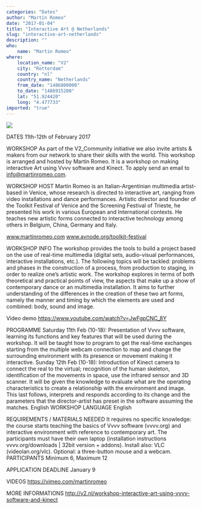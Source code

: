 ```yaml
---
categories: "Dates"
author: "Martin Romeo"
date: "2017-01-04"
title: "Interactive Art @ Netherlands"
slug: "interactive-art-netherlands"
description: ""
who: 
    name: "Martin Romeo"
where: 
    location_name: "V2"
    city: "Rotterdam"
    country: "nl"
    country_name: "Netherlands"
    from_date: "1486800000"
    to_date: "1486915200"
    lat: "51.924420"
    long: "4.477733"
imported: "true"
---
```



![](Label_interacti_r.jpg) 

DATES
11th-12th of February 2017
 
WORKSHOP
As part of the V2_Community initiative we also invite artists & makers from our network to share their skills with the world. This workshop is arranged and hosted by Martin Romeo. It is a workshop on making interactive Art using Vvvv software and Kinect. To apply send an email to info@martinromeo.com.
 
WORKSHOP HOST
Martín Romeo is an Italian-Argentinian multimedia artist-based in Venice, whose research is directed to interactive art, ranging from video installations and dance performances. Artistic director and founder of the Toolkit Festival of Venice and the Screening Festival of Trieste, he presented his work in various European and International contexts. He teaches new artistic forms connected to interactive technology among others in Belgium, China, Germany and Italy.

www.martinromeo.com
www.avnode.org/toolkit-festival

WORKSHOP INFO
The workshop provides the tools to build a project based on the use of real-time multimedia (digital sets, audio-visual performances, interactive installations, etc.). The following topics will be tackled: problems and phases in the construction of a process, from production to staging, in order to realize one’s artistic work. The workshop explores in terms of both theoretical and practical points of view, the aspects that make up a show of contemporary dance or an multimedia installation. It aims to further understanding of the differences in the creation of these two art forms, namely the manner and timing by which the elements are used and combined: body, sound and image. 

Video demo https://www.youtube.com/watch?v=JwFgpCNC_8Y

PROGRAMME
Saturday 11th Feb (10-18): 
Presentation of Vvvv software, learning its functions and key features that will be used during the workshop. It will be taught how to program to get the real-time exchanges starting from the multiple webcam connection to map and change the surrounding environment with its presence or movement making it interactive.
Sunday 12th Feb (10-18): 
Introduction of Kinect camera to connect the real to the virtual; recognition of the human skeleton, identification of the movements in space, use the infrared sensor and 3D scanner. It will be given the knowledge to evaluate what are the operating characteristics to create a relationship with the environment and image. This last follows, interprets and responds according to its change and the parameters that the director-artist has preset in the software assuming the matches. English 
WORKSHOP LANGUAGE
English

REQUIREMENTS / MATERIALS NEEDED
It requires no specific knowledge: the course starts teaching the basics of Vvvv software (vvvv.org) and interactive environment with reference to contemporary art. The participants must have their own laptop (installation instructions vvvv.org/downloads | 32bit version + addons).
Install also: VLC (videolan.org/vlc).
Optional: a three-button mouse and a webcam.    
PARTICIPANTS
Minimum 6, Maximum 12
 
APPLICATION DEADLINE
January 9 
 
VIDEOS
https://vimeo.com/martinromeo

MORE INFORMATIONS
http://v2.nl/workshop-interactive-art-using-vvvv-software-and-kinect